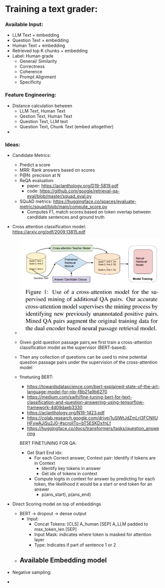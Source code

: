 # Training a text grader: 
### Available Input: 
- LLM Text + embedding
- Question Text + embedding 
- Human Text + embedding
- Retrieved top K chunks + embedding 
- Label: Human grade
  - General/ Similarity
  - Correctness
  - Coherence
  - Prompt Alignment
  - Specificity

### Feature Engineering:
- Distance calculation between 
  - LLM Text, Human Text
  - Qestion Text, Human Text
  - Question Text, LLM text
  - Question Text, Chunk Text (embed altogether)
- 

### Ideas:
- Candidate Metrics:
  - Predict a score
  - MRR: Rank answers based on scores
  - P@N: precision at N 
  - ReQA evaluation: 
    - paper: https://aclanthology.org/D19-5819.pdf
    - code: https://github.com/google/retrieval-qa-eval/blob/master/squad_eval.py
  - SQuAD metrics: https://huggingface.co/spaces/evaluate-metric/squad/blob/main/compute_score.py
    - Computes F1, match scores based on token overlap between candidate sentences and ground truth 
- Cross attention classification model: https://arxiv.org/pdf/2009.13815.pdf
  - <img src = './images/2023-07-23_qa_grader_training.png'>
  - Given gold question passage pairs,we first train a cross-attention classification model as the supervisor (BERT-based). 
  - Then any collection of questions can be used to mine potential question passage pairs under the supervision of the cross-attention model
  - finetuning BERT:
    - https://towardsdatascience.com/bert-explained-state-of-the-art-language-model-for-nlp-f8b21a9b6270
    - https://medium.com/swlh/fine-tuning-bert-for-text-classification-and-question-answering-using-tensorflow-framework-4d09daeb3330
    - https://aclanthology.org/N19-1423.pdf
    - https://colab.research.google.com/drive/1uSlWtJdZmLrI3FCNIlUHFxwAJiSu2J0-#scrollTo=bT5ESKDxfnLf
    - https://huggingface.co/docs/transformers/tasks/question_answering

    BERT FINETUNING FOR QA: 
    - Get Start End idx:
      - For each Correct answer, Context pair: Identify if tokens are in Context
        - Identify key tokens in answer
        - Get idx of tokens in context 
      - Compute logits in context for answer by predicting for each token, the likelihood it would be a start or end token for an answer 
        - p(ans_start), p(ans_end)
- Direct Scoring model on top of embeddings
  - BERT -> dropout -> dense output
    - Input: 
      - Concat Tokens: [CLS] A_human [SEP] A_LLM padded to max_token_len [SEP]
      - Input Mask: indicates where token is masked for attention layer 
      - Type: Indicates if part of sentence 1 or 2
  - Available Embedding model
    - 

- Negative sampling: 
- 

